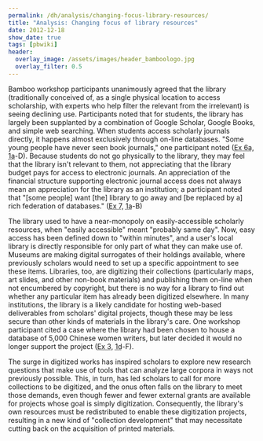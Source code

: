 ```yaml
---
permalink: /dh/analysis/changing-focus-library-resources/
title: "Analysis: Changing focus of library resources"
date: 2012-12-18
show_date: true
tags: [pbwiki]
header:
  overlay_image: /assets/images/header_bamboologo.jpg
  overlay_filter: 0.5
---
```

<p>Bamboo workshop participants unanimously agreed that the library (traditionally conceived of, as a single physical location to access scholarship, with experts who help filter the relevant from the irrelevant) is seeing declining use. Participants noted that for students, the library has largely been supplanted by a combination of Google Scholar, Google Books, and simple web searching. When students access scholarly journals directly, it happens almost exclusively through on-line databases. "Some young people have never seen book journals," one participant noted (<span class="glossary-term" title="Identify Future Scholarly Practices: " when="" you="" look="" at="" new-hires="" or="" up-and-coming="" graduate="" students="" what="" practices="" do="" they="" use="" that="" are="" different="" from="" yours=""><abbr title="Identify Future Scholarly Practices: " when="" you="" look="" at="" new-hires="" or="" up-and-coming="" graduate="" students="" what="" practices="" do="" they="" use="" that="" are="" different="" from="" yours="">Ex 6a</abbr></span>, <span class="glossary-term" title="Workshop 1a (Berkeley; April 28-30, 2008), Understanding Arts and Humanities Scholarship, brought together interested parties from across the globe to discuss how they work, what challenges they face, and how Bamboo could make their jobs easier."><abbr title="Workshop 1a (Berkeley; April 28-30, 2008), Understanding Arts and Humanities Scholarship, brought together interested parties from across the globe to discuss how they work, what challenges they face, and how Bamboo could make their jobs easier.">1a</abbr></span>-D). Because students do not go physically to the library, they may feel that the library isn't relevant to them, not appreciating that the library budget pays for access to electronic journals. An appreciation of the financial structure supporting electronic journal access does not always mean an appreciation for the library as an institution; a participant noted that "[some people] want [the] library to go away and [be replaced by a] rich federation of databases." (<span class="glossary-term" title="Opportunities for Bamboo: " discuss="" which="" future="" practices="" activities="" you="" think="" would="" be="" best="" supported="" by="" a="" consortial="" effort="" like="" bamboo="" and="" explain="" why.=""><abbr title="Opportunities for Bamboo: " discuss="" which="" future="" practices="" activities="" you="" think="" would="" be="" best="" supported="" by="" a="" consortial="" effort="" like="" bamboo="" and="" explain="" why.="">Ex 7</abbr></span>, <span class="glossary-term" title="Workshop 1a (Berkeley; April 28-30, 2008), Understanding Arts and Humanities Scholarship, brought together interested parties from across the globe to discuss how they work, what challenges they face, and how Bamboo could make their jobs easier."><abbr title="Workshop 1a (Berkeley; April 28-30, 2008), Understanding Arts and Humanities Scholarship, brought together interested parties from across the globe to discuss how they work, what challenges they face, and how Bamboo could make their jobs easier.">1a</abbr></span>-B)</p>
<p>The library used to have a near-monopoly on easily-accessible scholarly resources, when "easily accessible" meant "probably same day". Now, easy access has been defined down to "within minutes", and a user's local library is directly responsible for only part of what they can make use of. Museums are making digital surrogates of their holdings available, where previously scholars would need to set up a specific appointment to see these items. Libraries, too, are digitizing their collections (particularly maps, art slides, and other non-book materials) and publishing them on-line when not encumbered by copyright, but there is no way for a library to find out whether any particular item has already been digitized elsewhere. In many institutions, the library is a likely candidate for hosting web-based deliverables from scholars' digital projects, though these may be less secure than other kinds of materials in the library's care. One workshop participant cited a case where the library had been chosen to house a database of 5,000 Chinese women writers, but later decided it would no longer support the project (<span class="glossary-term" title="Common and Uncommon: " what="" are="" common="" themes="" that="" have="" emerged="" from="" your="" exploration="" of="" scholarly="" practices="" based="" on="" discussion="" two="" piqued="" the="" curiosity="" those="" at="" table="" or="" uncommon="" makes="" these="" and=""><abbr title="Common and Uncommon: " what="" are="" common="" themes="" that="" have="" emerged="" from="" your="" exploration="" of="" scholarly="" practices="" based="" on="" discussion="" two="" piqued="" the="" curiosity="" those="" at="" table="" or="" uncommon="" makes="" these="" and="">Ex 3</abbr></span>, <span class="glossary-term" title="Workshop 1d (Princeton; July 14-16, 2008), Understanding Arts and Humanities Scholarship, brought together interested parties from across the globe to discuss how they work, what challenges they face, and how Bamboo could make their jobs easier."><abbr title="Workshop 1d (Princeton; July 14-16, 2008), Understanding Arts and Humanities Scholarship, brought together interested parties from across the globe to discuss how they work, what challenges they face, and how Bamboo could make their jobs easier.">1d</abbr></span>-F).</p>
<p>The surge in digitized works has inspired scholars to explore new research questions that make use of tools that can analyze large corpora in ways not previously possible. This, in turn, has led scholars to call for more collections to be digitized, and the onus often falls on the library to meet those demands, even though fewer and fewer external grants are available for projects whose goal is simply digitization. Consequently, the library's own resources must be redistributed to enable these digitization projects, resulting in a new kind of "collection development" that may necessitate cutting back on the acquisition of printed materials.</p>
